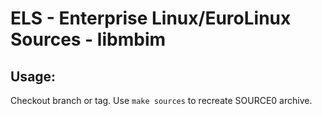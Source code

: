 # ELS - Enterprise Linux/EuroLinux Sources - libmbim
 
## Usage:
  Checkout branch or tag. Use `make sources` to recreate  SOURCE0 archive.
